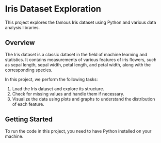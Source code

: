  # Iris Dataset Exploration

This project explores the famous Iris dataset using Python and various data analysis libraries.

## Overview

The Iris dataset is a classic dataset in the field of machine learning and statistics. It contains measurements of various features of iris flowers, such as sepal length, sepal width, petal length, and petal width, along with the corresponding species.

In this project, we perform the following tasks:

1. Load the Iris dataset and explore its structure.
2. Check for missing values and handle them if necessary.
3. Visualize the data using plots and graphs to understand the distribution of each feature.

## Getting Started

To run the code in this project, you need to have Python installed on your machine.
